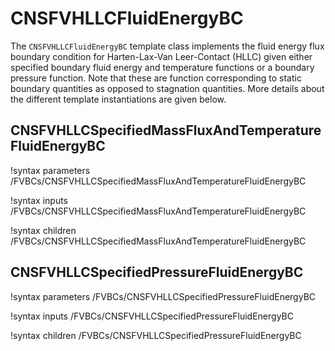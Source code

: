 # CNSFVHLLCFluidEnergyBC

The `CNSFVHLLCFluidEnergyBC` template class implements the fluid energy flux boundary condition for
Harten-Lax-Van Leer-Contact (HLLC) given either specified boundary fluid energy and
temperature functions or a
boundary pressure function. Note that these are function corresponding to
static boundary quantities as opposed to stagnation quantities. More details
about the different template instantiations are given below.

## CNSFVHLLCSpecifiedMassFluxAndTemperatureFluidEnergyBC

!syntax parameters /FVBCs/CNSFVHLLCSpecifiedMassFluxAndTemperatureFluidEnergyBC

!syntax inputs /FVBCs/CNSFVHLLCSpecifiedMassFluxAndTemperatureFluidEnergyBC

!syntax children /FVBCs/CNSFVHLLCSpecifiedMassFluxAndTemperatureFluidEnergyBC

## CNSFVHLLCSpecifiedPressureFluidEnergyBC

!syntax parameters /FVBCs/CNSFVHLLCSpecifiedPressureFluidEnergyBC

!syntax inputs /FVBCs/CNSFVHLLCSpecifiedPressureFluidEnergyBC

!syntax children /FVBCs/CNSFVHLLCSpecifiedPressureFluidEnergyBC
